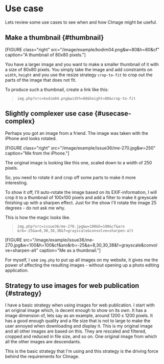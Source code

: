 Use case
==============================

Lets review some use cases to see when and how CImage might be useful.



Make a thumbnail {#thumbnail}
-------------------------------

[FIGURE class="right" src="/image/example/kodim04.png&w=80&h=80&cf" caption="A thumbnail of 80x80 pixels."]

You have a larger image and you want to make a smaller thumbnail of it with a size of 80x80 pixels. You simply take the image and add constraints on `width`, `height` and you use the resize strategy `crop-to-fit` to crop out the parts of the image that does not fit.

To produce such a thumbnail, create a link like this:

> `img.php?src=kodim04.png&width=80&height=80&crop-to-fit`



Slightly complexer use case {#usecase-complex}
-------------------------------

Perhaps you got an image from a friend. The image was taken with the iPhone and looks rotated. 

[FIGURE class="right" src="/image/example/issue36/me-270.jpg&w=250" caption="Me from the iPhone."]

The original image is looking like this one, scaled down to a width of 250 pixels. 

So, you need to rotate it and crop off some parts to make it more interesting. 

To show it off, I'll auto-rotate the image based on its EXIF-information, I will crop it to a thumbnail of 100x100 pixels and add a filter to make it greyscale finishing up with a sharpen effect. Just for the show I'll rotate the image 25 degrees - do not ask me why.

This is how the magic looks like. 

> `img.php?src=issue36/me-270.jpg&w=100&h=100&cf&aro`
> `&rb=-25&a=8,30,30,38&f=grayscale&convolve=sharpen-alt`

[FIGURE src="/image/example/issue36/me-270.jpg&w=100&h=100&cf&aro&rb=-25&a=8,30,30,38&f=grayscale&convolve=sharpen-alt" caption="Me as a thumbnail."]

For myself, I use `img.php` to put up all images on my website, it gives me the power of affecting the resulting images - without opening up a photo editing application.



Strategy to use images for web publication  {#strategy}
-------------------------------

I have a basic strategy when using images for web publication. I start with an original image which, is decent enough to show on its own. It has a image dimension of, lets say as an example, around 1200 x 1200 pixels. It has a good enough quality and a file size that is not to large to make the user annoyed when downloading and display it. This is my original image and all other images are based on this. They are rescaled and filtered, cropped and reduced in file size, and so on. One original image from which all the other images are descendants. 

This is the basic strategy that I'm using and this strategy is the driving force behind the requirements for CImage.
